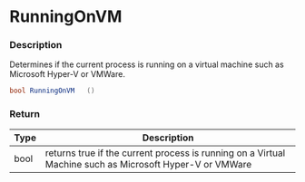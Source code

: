 # RunningOnVM

### Description

Determines if the current process is running on a virtual machine such as Microsoft Hyper-V or VMWare.

```c#
bool RunningOnVM   ()
```

### Return

| Type | Description                                                                                             |
| ---- | ------------------------------------------------------------------------------------------------------- |
| bool | returns true if the current process is running on a Virtual Machine such as Microsoft Hyper-V or VMWare |
